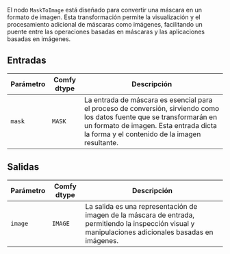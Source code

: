 
El nodo `MaskToImage` está diseñado para convertir una máscara en un formato de imagen. Esta transformación permite la visualización y el procesamiento adicional de máscaras como imágenes, facilitando un puente entre las operaciones basadas en máscaras y las aplicaciones basadas en imágenes.

## Entradas

| Parámetro | Comfy dtype | Descripción |
|-----------|-------------|-------------|
| `mask`    | `MASK`      | La entrada de máscara es esencial para el proceso de conversión, sirviendo como los datos fuente que se transformarán en un formato de imagen. Esta entrada dicta la forma y el contenido de la imagen resultante. |

## Salidas

| Parámetro | Comfy dtype | Descripción |
|-----------|-------------|-------------|
| `image`   | `IMAGE`     | La salida es una representación de imagen de la máscara de entrada, permitiendo la inspección visual y manipulaciones adicionales basadas en imágenes. |
